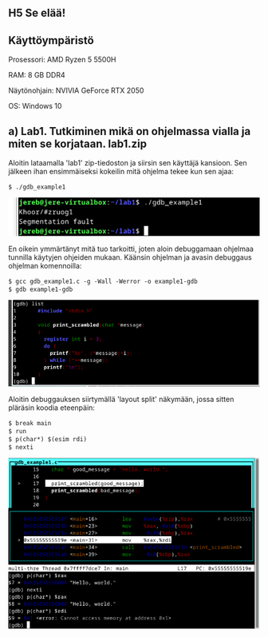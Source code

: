 ## H5 Se elää!

## Käyttöympäristö

Prosessori: AMD Ryzen 5 5500H

RAM: 8 GB DDR4

Näytönohjain: NVIVIA GeForce RTX 2050

OS: Windows 10

## a) Lab1. Tutkiminen mikä on ohjelmassa vialla ja miten se korjataan. lab1.zip 

Aloitin lataamalla 'lab1' zip-tiedoston ja siirsin sen käyttäjä kansioon. Sen jälkeen ihan ensimmäiseksi kokeilin mitä ohjelma tekee kun sen ajaa: 

    $ ./gdb_example1

![ajotesti](Kuvat/ajotesti.png)

En oikein ymmärtänyt mitä tuo tarkoitti, joten aloin debuggamaan ohjelmaa tunnilla käytyjen ohjeiden mukaan. Käänsin ohjelman ja avasin debuggaus ohjelman komennoilla:

    $ gcc gdb_example1.c -g -Wall -Werror -o example1-gdb
    $ gdb example1-gdb 
    
![list](Kuvat/examplelist.png)

Aloitin debuggauksen siirtymällä 'layout split' näkymään, jossa sitten pläräsin koodia eteenpäin: 

    $ break main
    $ run
    $ p(char*) $(esim rdi)
    $ nexti

![error](Kuvat/outoerror.png)

